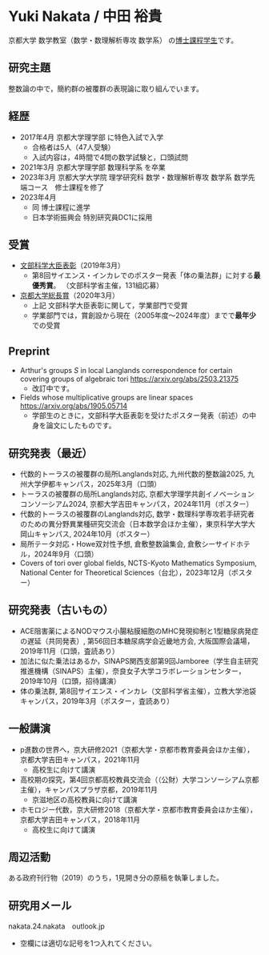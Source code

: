 # Yuki Nakata / 中田 裕貴
京都大学 数学教室（数学・数理解析専攻 数学系） の[博士課程学生](https://www.math.kyoto-u.ac.jp/ja/member/graduate)です。
## 研究主題
整数論の中で，簡約群の被覆群の表現論に取り組んでいます。
## 経歴
- 2017年4月 京都大学理学部 に特色入試で入学
  - 合格者は5人（47人受験）
  - 入試内容は，4時間で4問の数学試験と，口頭試問
- 2021年3月 京都大学理学部 数理科学系 を卒業
- 2023年3月 京都大学大学院 理学研究科 数学・数理解析専攻 数学系 数学先端コース　修士課程を修了
- 2023年4月
  - 同 博士課程に進学
  - 日本学術振興会 特別研究員DC1に採用
## 受賞
- [文部科学大臣表彰](https://sci.kyoto-u.ac.jp/ja/news/detail_1066)（2019年3月）
  - 第8回サイエンス・インカレでのポスター発表「体の乗法群」に対する**最優秀賞**。
    （文部科学省主催，131組応募）
- [京都大学総長賞](https://www.kyoto-u.ac.jp/ja/education-campus/Recognition/presidents/ceremony)（2020年3月）
  - 上記 文部科学大臣表彰に関して，学業部門で受賞
  - 学業部門では，賞創設から現在（2005年度～2024年度）までで**最年少**での受賞
## Preprint
- Arthur's groups $S$ in local Langlands correspondence for certain covering groups of algebraic tori
  https://arxiv.org/abs/2503.21375
  - 改訂中です。
- Fields whose multiplicative groups are linear spaces
  https://arxiv.org/abs/1905.05714
  - 学部生のときに，文部科学大臣表彰を受けたポスター発表（前述）の中身を論文にしたものです。
## 研究発表（最近）
- 代数的トーラスの被覆群の局所Langlands対応, 九州代数的整数論2025, 九州大学伊都キャンパス，2025年3月（口頭）
- トーラスの被覆群の局所Langlands対応, 京都大学理学共創イノベーションコンソーシアム2024, 京都大学吉田キャンパス，2024年11月（ポスター）
- 代数的トーラスの被覆群のLanglands対応, 数学・数理科学専攻若手研究者のための異分野異業種研究交流会（日本数学会ほか主催），東京科学大学大岡山キャンパス, 2024年10月（ポスター）
- 局所テータ対応・Howe双対性予想, 倉敷整数論集会, 倉敷シーサイドホテル，2024年9月（口頭）
- Covers of tori over global fields, NCTS-Kyoto Mathematics Symposium, National Center for Theoretical Sciences（台北），2023年12月（ポスター）
## 研究発表（古いもの）
- ACE阻害薬によるNODマウス小腸粘膜細胞のMHC発現抑制と1型糖尿病発症の遅延（共同発表）, 第56回日本糖尿病学会近畿地方会, 大阪国際会議場，2019年11月（口頭，査読あり）
- 加法に似た乗法はあるか，SINAPS関西支部第9回Jamboree（学生自主研究推進機構（SINAPS）主催），奈良女子大学コラボレーションセンター，2019年10月（口頭，招待講演）
- 体の乗法群, 第8回サイエンス・インカレ（文部科学省主催），立教大学池袋キャンパス，2019年3月（ポスター，査読あり）
## 一般講演
- p進数の世界へ，京大研修2021（京都大学・京都市教育委員会ほか主催），京都大学吉田キャンパス，2021年11月
  - 高校生に向けて講演
- 高校期の探究，第4回京都高校教員交流会（（公財）大学コンソーシアム京都主催），キャンパスプラザ京都，2019年11月
  - 京滋地区の高校教員に向けて講演
- ホモロジー代数，京大研修2018（京都大学・京都市教育委員会ほか主催），京都大学吉田キャンパス，2018年11月
  - 高校生に向けて講演
## 周辺活動
ある政府刊行物（2019）のうち，1見開き分の原稿を執筆しました。
## 研究用メール
nakata.24.nakata　outlook.jp
- 空欄には適切な記号を1つ入れてください。
<!---
NakataNak/NakataNak is a ✨ special ✨ repository because its `README.md` (this file) appears on your GitHub profile.
You can click the Preview link to take a look at your changes.
--->
